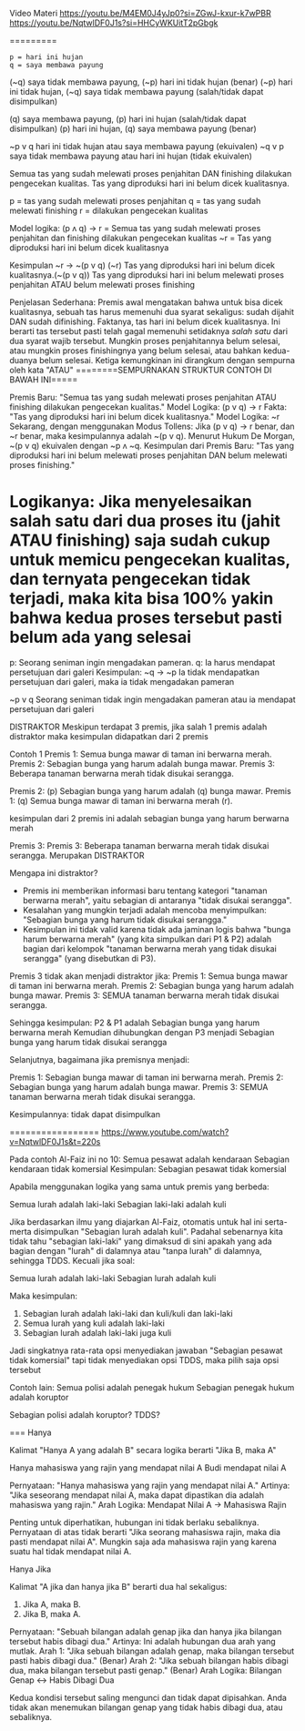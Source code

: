 Video Materi
https://youtu.be/M4EM0J4yJp0?si=ZGwJ-kxur-k7wPBR
https://youtu.be/NqtwlDF0J1s?si=HHCyWKUitT2pGbgk


=========

    p = hari ini hujan
    q = saya membawa payung
(~q) saya tidak membawa payung, (~p) hari ini tidak hujan (benar)
(~p) hari ini tidak hujan, (~q) saya tidak membawa payung (salah/tidak dapat disimpulkan)

(q) saya membawa payung, (p) hari ini hujan (salah/tidak dapat disimpulkan)
(p) hari ini hujan, (q) saya membawa payung (benar)

~p v q hari ini tidak hujan atau saya membawa payung (ekuivalen)
~q v p saya tidak membawa payung atau hari ini hujan (tidak ekuivalen)

Semua tas yang sudah melewati proses penjahitan DAN finishing dilakukan pengecekan kualitas. Tas yang
diproduksi hari ini belum dicek kualitasnya.

p = tas yang sudah melewati proses penjahitan
q = tas yang sudah melewati finishing
r = dilakukan pengecekan kualitas

Model logika:
(p ʌ q) -> r = Semua tas yang sudah melewati proses penjahitan dan finishing dilakukan pengecekan kualitas
~r = Tas yang diproduksi hari ini belum dicek kualitasnya

Kesimpulan
~r -> ~(p v q)
(~r) Tas yang diproduksi hari ini belum dicek kualitasnya.(~(p v q)) Tas yang diproduksi hari ini belum melewati proses penjahitan ATAU belum melewati proses finishing

Penjelasan Sederhana:
Premis awal mengatakan bahwa untuk bisa dicek kualitasnya, sebuah tas harus memenuhi dua syarat sekaligus: sudah dijahit DAN sudah difinishing.
Faktanya, tas hari ini belum dicek kualitasnya. Ini berarti tas tersebut pasti telah gagal memenuhi setidaknya *salah satu* dari dua syarat wajib tersebut. Mungkin proses penjahitannya belum selesai, atau mungkin proses finishingnya yang belum selesai, atau bahkan kedua-duanya belum selesai. Ketiga kemungkinan ini dirangkum dengan sempurna oleh kata "ATAU"
========SEMPURNAKAN STRUKTUR CONTOH DI BAWAH INI=====

Premis Baru: "Semua tas yang sudah melewati proses penjahitan ATAU finishing dilakukan pengecekan kualitas."
Model Logika: (p v q) → r
Fakta: "Tas yang diproduksi hari ini belum dicek kualitasnya."
Model Logika: ~r
Sekarang, dengan menggunakan Modus Tollens:
Jika (p v q) → r benar, dan ~r benar, maka kesimpulannya adalah ~(p v q).
Menurut Hukum De Morgan, ~(p v q) ekuivalen dengan ~p ʌ ~q.
Kesimpulan dari Premis Baru: "Tas yang diproduksi hari ini belum melewati proses penjahitan DAN belum melewati proses finishing."

Logikanya: Jika menyelesaikan salah satu dari dua proses itu (jahit ATAU finishing) saja sudah cukup untuk memicu pengecekan kualitas, dan ternyata pengecekan tidak terjadi, maka kita bisa 100% yakin bahwa kedua proses tersebut pasti belum ada yang selesai
=================
p: Seorang seniman ingin mengadakan pameran.
q: Ia harus mendapat persetujuan dari galeri
Kesimpulan:
~q -> ~p Ia tidak mendapatkan persetujuan dari galeri, maka ia tidak mengadakan pameran

~p v q Seorang seniman tidak ingin mengadakan pameran atau ia mendapat persetujuan dari galeri

DISTRAKTOR
Meskipun terdapat 3 premis, jika salah 1 premis adalah distraktor maka kesimpulan didapatkan dari 2 premis

Contoh 1
Premis 1: Semua bunga mawar di taman ini berwarna merah.
Premis 2: Sebagian bunga yang harum adalah bunga mawar.
Premis 3: Beberapa tanaman berwarna merah tidak disukai serangga.

Premis 2: (p) Sebagian bunga yang harum adalah (q) bunga mawar.
Premis 1: (q) Semua bunga mawar di taman ini berwarna merah (r).

kesimpulan dari 2 premis ini adalah sebagian bunga yang harum berwarna merah

Premis 3: Premis 3: Beberapa tanaman berwarna merah tidak disukai serangga. Merupakan DISTRAKTOR 

Mengapa ini distraktor?
- Premis ini memberikan informasi baru tentang kategori "tanaman berwarna merah", yaitu sebagian di antaranya "tidak disukai serangga".
- Kesalahan yang mungkin terjadi adalah mencoba menyimpulkan: "Sebagian bunga yang harum tidak disukai serangga."
- Kesimpulan ini tidak valid karena tidak ada jaminan logis bahwa "bunga harum berwarna merah" (yang kita simpulkan dari P1 & P2) adalah bagian dari kelompok "tanaman berwarna merah yang tidak disukai serangga" (yang disebutkan di P3).

Premis 3 tidak akan menjadi distraktor jika:
Premis 1: Semua bunga mawar di taman ini berwarna merah.
Premis 2: Sebagian bunga yang harum adalah bunga mawar.
Premis 3: SEMUA tanaman berwarna merah tidak disukai serangga.

Sehingga kesimpulan: P2 & P1 adalah Sebagian bunga yang harum berwarna merah
Kemudian dihubungkan dengan P3 menjadi Sebagian bunga yang harum tidak disukai serangga

Selanjutnya, bagaimana jika premisnya menjadi:

Premis 1: Sebagian bunga mawar di taman ini berwarna merah.
Premis 2: Sebagian bunga yang harum adalah bunga mawar.
Premis 3: SEMUA tanaman berwarna merah tidak disukai serangga.

Kesimpulannya: tidak dapat disimpulkan

=================
https://www.youtube.com/watch?v=NqtwlDF0J1s&t=220s

Pada contoh Al-Faiz ini no 10:
Semua pesawat adalah kendaraan
Sebagian kendaraan tidak komersial
Kesimpulan: Sebagian pesawat tidak komersial

Apabila menggunakan logika yang sama untuk premis yang berbeda:

Semua lurah adalah laki-laki
Sebagian laki-laki adalah kuli

Jika berdasarkan ilmu yang diajarkan Al-Faiz, otomatis untuk hal ini serta-merta disimpulkan "Sebagian lurah adalah kuli". Padahal sebenarnya kita tidak tahu "sebagian laki-laki" yang dimaksud di sini apakah yang ada bagian dengan "lurah" di dalamnya atau "tanpa lurah" di dalamnya, sehingga TDDS. Kecuali jika soal:

Semua lurah adalah laki-laki
Sebagian lurah adalah kuli

Maka kesimpulan:
1. Sebagian lurah adalah laki-laki dan kuli/kuli dan laki-laki
2. Semua lurah yang kuli adalah laki-laki
3. Sebagian lurah adalah laki-laki juga kuli

Jadi singkatnya rata-rata opsi menyediakan jawaban "Sebagian pesawat tidak komersial" tapi tidak menyediakan opsi TDDS, maka pilih saja opsi tersebut

Contoh lain:
Semua polisi adalah penegak hukum
Sebagian penegak hukum adalah koruptor

Sebagian polisi adalah koruptor?
TDDS?

===
Hanya

Kalimat "Hanya A yang adalah B" secara logika berarti "Jika B, maka A"

Hanya mahasiswa yang rajin yang mendapat nilai A
Budi mendapat nilai A

Pernyataan: "Hanya mahasiswa yang rajin yang mendapat nilai A."
Artinya: "Jika seseorang mendapat nilai A, maka dapat dipastikan dia adalah mahasiswa yang rajin."
Arah Logika: Mendapat Nilai A → Mahasiswa Rajin

Penting untuk diperhatikan, hubungan ini tidak berlaku sebaliknya. Pernyataan di atas tidak berarti "Jika seorang mahasiswa rajin, maka dia pasti mendapat nilai A". Mungkin saja ada mahasiswa rajin yang karena suatu hal tidak mendapat nilai A.

Hanya Jika

Kalimat "A jika dan hanya jika B" berarti dua hal sekaligus:
1. Jika A, maka B.
2. Jika B, maka A.

Pernyataan: "Sebuah bilangan adalah genap jika dan hanya jika bilangan tersebut habis dibagi dua."
Artinya: Ini adalah hubungan dua arah yang mutlak.
Arah 1: "Jika sebuah bilangan adalah genap, maka bilangan tersebut pasti habis dibagi dua." (Benar)
Arah 2: "Jika sebuah bilangan habis dibagi dua, maka bilangan tersebut pasti genap." (Benar)
Arah Logika: Bilangan Genap ↔ Habis Dibagi Dua

Kedua kondisi tersebut saling mengunci dan tidak dapat dipisahkan. Anda tidak akan menemukan bilangan genap yang tidak habis dibagi dua, atau sebaliknya.
